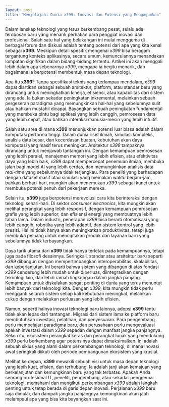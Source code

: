 ```yaml
---
layout: post
title: "Menjelajahi Dunia x399: Inovasi dan Potensi yang Mengagumkan"
---
```


Dalam lanskap teknologi yang terus berkembang pesat, selalu ada terobosan baru yang menarik perhatian para penggiat inovasi dan profesional. Salah satu hal yang belakangan ini mulai menggema di berbagai forum dan diskusi adalah tentang potensi dari apa yang kita kenal sebagai **x399**. Meskipun detail spesifik mengenai *x399* bisa beragam tergantung konteks aplikasinya, secara umum, kemunculannya menandakan lompatan signifikan dalam bidang-bidang tertentu. Artikel ini akan menggali lebih dalam apa sebenarnya *x399*, mengapa ia begitu menarik, dan bagaimana ia berpotensi membentuk masa depan teknologi.

Apa itu **x399**? Tanpa spesifikasi teknis yang terlampau mendalam, *x399* dapat diartikan sebagai sebuah arsitektur, platform, atau standar baru yang dirancang untuk meningkatkan kinerja, efisiensi, atau kapabilitas dari sistem yang ada. Ia bukan sekadar peningkatan inkremental, melainkan sebuah pergeseran paradigma yang memungkinkan hal-hal yang sebelumnya sulit atau bahkan mustahil dicapai. Bayangkan sebuah peningkatan fundamental yang membuka pintu bagi aplikasi yang lebih canggih, pemrosesan data yang lebih cepat, atau bahkan interaksi manusia-mesin yang lebih intuitif.

Salah satu area di mana **x399** menunjukkan potensi luar biasa adalah dalam komputasi performa tinggi. Dalam dunia riset ilmiah, simulasi kompleks, analisis data besar, dan kecerdasan buatan, kebutuhan akan daya komputasi yang masif terus meningkat. Arsitektur *x399* tampaknya dirancang untuk menjawab tantangan ini. Dengan kemampuan pemrosesan yang lebih paralel, manajemen memori yang lebih efisien, atau efektivitas daya yang lebih baik, *x399* dapat mempercepat penemuan ilmiah, membuka jalan bagi model AI yang lebih cerdas, dan memungkinkan analisis data *real-time* yang sebelumnya tidak terjangkau. Para peneliti yang berhadapan dengan dataset masif atau simulasi yang memakan waktu berjam-jam, bahkan berhari-hari, mungkin akan menemukan *x399* sebagai kunci untuk membuka potensi penuh dari pekerjaan mereka.

Selain itu, **x399** juga berpotensi merevolusi cara kita berinteraksi dengan teknologi sehari-hari. Di sektor *consumer electronics*, kita mungkin akan melihat perangkat yang lebih responsif, dengan kemampuan pemrosesan grafis yang lebih superior, dan efisiensi energi yang membuatnya lebih tahan lama. Dalam industri, penerapan *x399* bisa berarti otomatisasi yang lebih canggih, robotika yang lebih adaptif, dan sistem kontrol yang lebih presisi. Hal ini tidak hanya akan meningkatkan produktivitas, tetapi juga membuka peluang untuk menciptakan produk dan layanan baru yang sebelumnya tidak terbayangkan.

Daya tarik utama dari **x399** tidak hanya terletak pada kemampuannya, tetapi juga pada filosofi desainnya. Seringkali, standar atau arsitektur baru seperti *x399* dibangun dengan mempertimbangkan interoperabilitas, skalabilitas, dan keberlanjutan. Ini berarti bahwa sistem yang dibangun di atas fondasi *x399* cenderung lebih mudah untuk diperluas, diintegrasikan dengan teknologi lain, dan lebih ramah lingkungan dalam jangka panjang. Kemampuan untuk diskalakan sangat penting di dunia yang terus menuntut lebih banyak dari teknologi kita. Dengan *x399*, kita mungkin tidak perlu mengganti seluruh sistem setiap kali kebutuhan meningkat, melainkan cukup dengan melakukan perluasan yang lebih efisien.

Namun, seperti halnya inovasi teknologi baru lainnya, adopsi **x399** tentu tidak akan lepas dari tantangan. Migrasi dari sistem lama ke platform baru membutuhkan investasi, pelatihan, dan penyesuaian. Para pengembang perlu mempelajari paradigma baru, dan perusahaan perlu mengevaluasi apakah investasi dalam *x399* sepadan dengan manfaat jangka panjangnya. Selain itu, ekosistem perangkat keras dan perangkat lunak yang mendukung *x399* perlu berkembang agar potensinya dapat dimaksimalkan. Ini adalah sebuah siklus yang alami dalam perkembangan teknologi, di mana inovasi awal seringkali diikuti oleh periode pembangunan ekosistem yang krusial.

Melihat ke depan, **x399** mewakili sebuah visi untuk masa depan teknologi yang lebih kuat, efisien, dan terhubung. Ia adalah janji akan kemajuan yang berkelanjutan dan kemungkinan baru yang tak terbatas. Apakah Anda seorang profesional IT, peneliti, pengembang, atau sekadar penggemar teknologi, memahami dan mengikuti perkembangan *x399* adalah langkah penting untuk tetap berada di garis depan inovasi. Perjalanan *x399* baru saja dimulai, dan dampak jangka panjangnya kemungkinan akan jauh melampaui apa yang bisa kita bayangkan saat ini.
